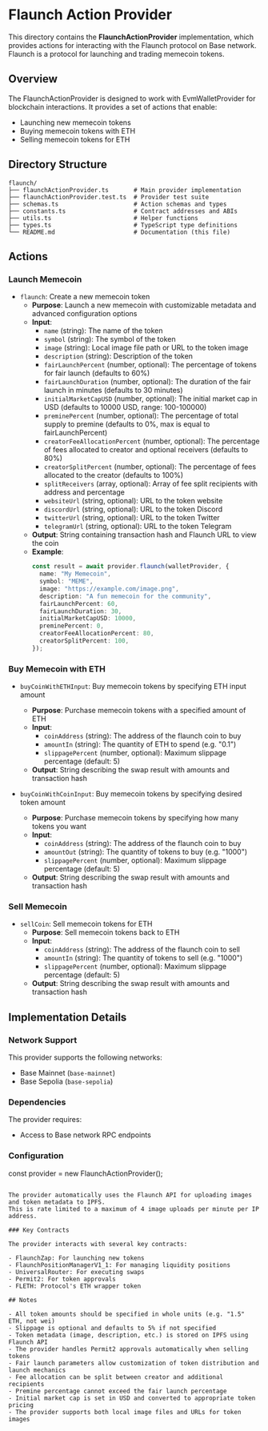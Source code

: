 # Flaunch Action Provider

This directory contains the **FlaunchActionProvider** implementation, which provides actions for interacting with the Flaunch protocol on Base network. Flaunch is a protocol for launching and trading memecoin tokens.

## Overview

The FlaunchActionProvider is designed to work with EvmWalletProvider for blockchain interactions. It provides a set of actions that enable:

- Launching new memecoin tokens
- Buying memecoin tokens with ETH
- Selling memecoin tokens for ETH

## Directory Structure

```
flaunch/
├── flaunchActionProvider.ts       # Main provider implementation
├── flaunchActionProvider.test.ts  # Provider test suite
├── schemas.ts                     # Action schemas and types
├── constants.ts                   # Contract addresses and ABIs
├── utils.ts                       # Helper functions
├── types.ts                       # TypeScript type definitions
└── README.md                      # Documentation (this file)
```

## Actions

### Launch Memecoin

- `flaunch`: Create a new memecoin token
  - **Purpose**: Launch a new memecoin with customizable metadata and advanced configuration options
  - **Input**:
    - `name` (string): The name of the token
    - `symbol` (string): The symbol of the token
    - `image` (string): Local image file path or URL to the token image
    - `description` (string): Description of the token
    - `fairLaunchPercent` (number, optional): The percentage of tokens for fair launch (defaults to 60%)
    - `fairLaunchDuration` (number, optional): The duration of the fair launch in minutes (defaults to 30 minutes)
    - `initialMarketCapUSD` (number, optional): The initial market cap in USD (defaults to 10000 USD, range: 100-100000)
    - `preminePercent` (number, optional): The percentage of total supply to premine (defaults to 0%, max is equal to fairLaunchPercent)
    - `creatorFeeAllocationPercent` (number, optional): The percentage of fees allocated to creator and optional receivers (defaults to 80%)
    - `creatorSplitPercent` (number, optional): The percentage of fees allocated to the creator (defaults to 100%)
    - `splitReceivers` (array, optional): Array of fee split recipients with address and percentage
    - `websiteUrl` (string, optional): URL to the token website
    - `discordUrl` (string, optional): URL to the token Discord
    - `twitterUrl` (string, optional): URL to the token Twitter
    - `telegramUrl` (string, optional): URL to the token Telegram
  - **Output**: String containing transaction hash and Flaunch URL to view the coin
  - **Example**:
    ```typescript
    const result = await provider.flaunch(walletProvider, {
      name: "My Memecoin",
      symbol: "MEME",
      image: "https://example.com/image.png",
      description: "A fun memecoin for the community",
      fairLaunchPercent: 60,
      fairLaunchDuration: 30,
      initialMarketCapUSD: 10000,
      preminePercent: 0,
      creatorFeeAllocationPercent: 80,
      creatorSplitPercent: 100,
    });
    ```

### Buy Memecoin with ETH

- `buyCoinWithETHInput`: Buy memecoin tokens by specifying ETH input amount

  - **Purpose**: Purchase memecoin tokens with a specified amount of ETH
  - **Input**:
    - `coinAddress` (string): The address of the flaunch coin to buy
    - `amountIn` (string): The quantity of ETH to spend (e.g. "0.1")
    - `slippagePercent` (number, optional): Maximum slippage percentage (default: 5)
  - **Output**: String describing the swap result with amounts and transaction hash

- `buyCoinWithCoinInput`: Buy memecoin tokens by specifying desired token amount
  - **Purpose**: Purchase memecoin tokens by specifying how many tokens you want
  - **Input**:
    - `coinAddress` (string): The address of the flaunch coin to buy
    - `amountOut` (string): The quantity of tokens to buy (e.g. "1000")
    - `slippagePercent` (number, optional): Maximum slippage percentage (default: 5)
  - **Output**: String describing the swap result with amounts and transaction hash

### Sell Memecoin

- `sellCoin`: Sell memecoin tokens for ETH
  - **Purpose**: Sell memecoin tokens back to ETH
  - **Input**:
    - `coinAddress` (string): The address of the flaunch coin to sell
    - `amountIn` (string): The quantity of tokens to sell (e.g. "1000")
    - `slippagePercent` (number, optional): Maximum slippage percentage (default: 5)
  - **Output**: String describing the swap result with amounts and transaction hash

## Implementation Details

### Network Support

This provider supports the following networks:

- Base Mainnet (`base-mainnet`)
- Base Sepolia (`base-sepolia`)

### Dependencies

The provider requires:

- Access to Base network RPC endpoints

### Configuration

const provider = new FlaunchActionProvider();
```

The provider automatically uses the Flaunch API for uploading images and token metadata to IPFS.
This is rate limited to a maximum of 4 image uploads per minute per IP address.

### Key Contracts

The provider interacts with several key contracts:

- FlaunchZap: For launching new tokens
- FlaunchPositionManagerV1_1: For managing liquidity positions
- UniversalRouter: For executing swaps
- Permit2: For token approvals
- FLETH: Protocol's ETH wrapper token

## Notes

- All token amounts should be specified in whole units (e.g. "1.5" ETH, not wei)
- Slippage is optional and defaults to 5% if not specified
- Token metadata (image, description, etc.) is stored on IPFS using Flaunch API
- The provider handles Permit2 approvals automatically when selling tokens
- Fair launch parameters allow customization of token distribution and launch mechanics
- Fee allocation can be split between creator and additional recipients
- Premine percentage cannot exceed the fair launch percentage
- Initial market cap is set in USD and converted to appropriate token pricing
- The provider supports both local image files and URLs for token images

